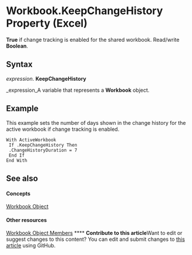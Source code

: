 
# Workbook.KeepChangeHistory Property (Excel)

 **True** if change tracking is enabled for the shared workbook. Read/write **Boolean**.


## Syntax

 _expression_. **KeepChangeHistory**

 _expression_A variable that represents a  **Workbook** object.


## Example

This example sets the number of days shown in the change history for the active workbook if change tracking is enabled.


```
With ActiveWorkbook 
 If .KeepChangeHistory Then 
 .ChangeHistoryDuration = 7 
 End If 
End With
```


## See also


#### Concepts


 [Workbook Object](8c00aa60-c974-eed3-0812-3c9625eb0d4c.md)
#### Other resources


 [Workbook Object Members](dce102a3-25de-3ff4-2ce5-bc56e08baca7.md)
****   **Contribute to this article**Want to edit or suggest changes to this content? You can edit and submit changes to  [this article](https://github.com/jhershey00/VBA_Excel_Test/OpenXMLCon/articles/3dbc322e-2b93-ae3d-cb9e-64c657fc0f80.md) using GitHub.

